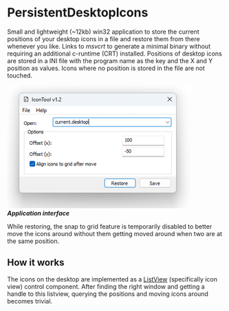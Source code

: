 # PersistentDesktopIcons

Small and lightweight (~12kb) win32 application to store the current positions of your desktop icons in a file and restore them from there whenever you like.
Links to *msvcrt* to generate a minimal binary without requiring an additional c-runtime (CRT) installed.
Positions of desktop icons are stored in a INI file with the program name as the key and the X and Y position as values.
Icons where no position is stored in the file are not touched.

![Application interface](ui.png)
***___Application interface___***

While restoring, the snap to grid feature is temporarily disabled to better move the icons around without them getting moved around when two are at the same position.

## How it works

The icons on the desktop are implemented as a [ListView](https://learn.microsoft.com/en-us/windows/win32/controls/list-view-controls-overview) (specifically icon view) control component.
After finding the right window and getting a handle to this listview, querying the positions and moving icons around becomes trivial.